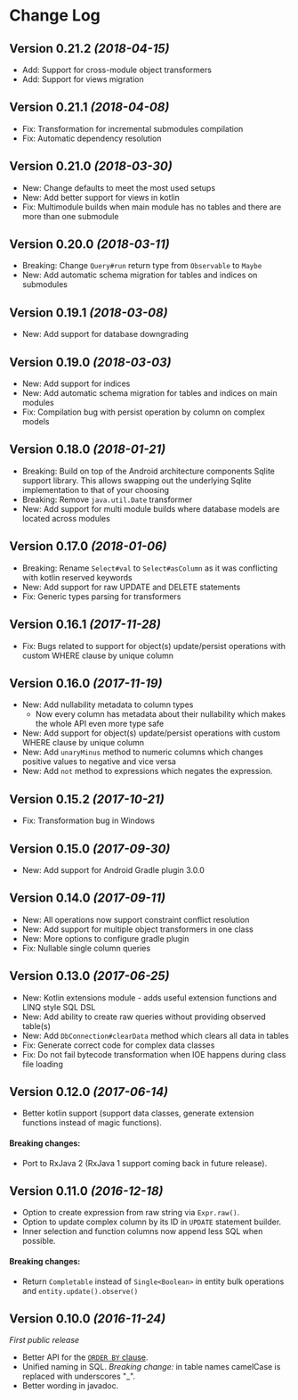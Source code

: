 Change Log
==========

Version 0.21.2 _(2018-04-15)_
---------------------------------

* Add: Support for cross-module object transformers
* Add: Support for views migration

Version 0.21.1 _(2018-04-08)_
---------------------------------

* Fix: Transformation for incremental submodules compilation
* Fix: Automatic dependency resolution

Version 0.21.0 _(2018-03-30)_
---------------------------------

* New: Change defaults to meet the most used setups
* New: Add better support for views in kotlin
* Fix: Multimodule builds when main module has no tables and there are more than one submodule

Version 0.20.0 _(2018-03-11)_
---------------------------------

* Breaking: Change `Query#run` return type from `Observable` to `Maybe`
* New: Add automatic schema migration for tables and indices on submodules

Version 0.19.1 _(2018-03-08)_
---------------------------------

* New: Add support for database downgrading

Version 0.19.0 _(2018-03-03)_
---------------------------------

* New: Add support for indices
* New: Add automatic schema migration for tables and indices on main modules
* Fix: Compilation bug with persist operation by column on complex models

Version 0.18.0 _(2018-01-21)_
---------------------------------

* Breaking: Build on top of the Android architecture components Sqlite support library. This allows swapping out the underlying Sqlite implementation to that of your choosing
* Breaking: Remove `java.util.Date` transformer
* New: Add support for multi module builds where database models are located across modules

Version 0.17.0 _(2018-01-06)_
---------------------------------

* Breaking: Rename `Select#val` to `Select#asColumn` as it was conflicting with kotlin reserved keywords
* New: Add support for raw UPDATE and DELETE statements
* Fix: Generic types parsing for transformers

Version 0.16.1 _(2017-11-28)_
---------------------------------

* Fix: Bugs related to support for object(s) update/persist operations with custom WHERE clause by unique column

Version 0.16.0 _(2017-11-19)_
---------------------------------

* New: Add nullability metadata to column types
    - Now every column has metadata about their nullability which makes the whole API even more type safe
* New: Add support for object(s) update/persist operations with custom WHERE clause by unique column
* New: Add `unaryMinus` method to numeric columns which changes positive values to negative and vice versa
* New: Add `not` method to expressions which negates the expression.

Version 0.15.2 _(2017-10-21)_
---------------------------------

* Fix: Transformation bug in Windows

Version 0.15.0 _(2017-09-30)_
---------------------------------

* New: Add support for Android Gradle plugin 3.0.0

Version 0.14.0 _(2017-09-11)_
---------------------------------

* New: All operations now support constraint conflict resolution
* New: Add support for multiple object transformers in one class
* New: More options to configure gradle plugin
* Fix: Nullable single column queries

Version 0.13.0 _(2017-06-25)_
---------------------------------

* New: Kotlin extensions module - adds useful extension functions and LINQ style SQL DSL
* New: Add ability to create raw queries without providing observed table(s)
* New: Add `DbConnection#clearData` method which clears all data in tables
* Fix: Generate correct code for complex data classes
* Fix: Do not fail bytecode transformation when IOE happens during class file loading

Version 0.12.0 _(2017-06-14)_
---------------------------------

* Better kotlin support (support data classes, generate extension functions instead of magic functions).

#### Breaking changes:

* Port to RxJava 2 (RxJava 1 support coming back in future release).

Version 0.11.0 _(2016-12-18)_
---------------------------------

* Option to create expression from raw string via `Expr.raw()`.
* Option to update complex column by its ID in `UPDATE` statement builder.
* Inner selection and function columns now append less SQL when possible.

#### Breaking changes:

* Return `Completable` instead of `Single<Boolean>` in entity bulk operations and `entity.update().observe()`

Version 0.10.0 _(2016-11-24)_
---------------------------------
_First public release_

* Better API for the [`ORDER BY` clause](https://github.com/SiimKinks/sqlitemagic/wiki/The-ORDER-BY-Clause).
* Unified naming in SQL. _Breaking change:_ in table names camelCase is replaced with underscores "_".
* Better wording in javadoc.
